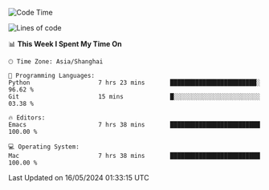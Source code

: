 <!--START_SECTION:waka-->
![Code Time](http://img.shields.io/badge/Code%20Time-1%2C956%20hrs%2032%20mins-blue)

![Lines of code](https://img.shields.io/badge/From%20Hello%20World%20I%27ve%20Written-307.3%20thousand%20lines%20of%20code-blue)

📊 **This Week I Spent My Time On** 

```text
🕑︎ Time Zone: Asia/Shanghai

💬 Programming Languages: 
Python                   7 hrs 23 mins       ████████████████████████░   96.62 % 
Git                      15 mins             █░░░░░░░░░░░░░░░░░░░░░░░░   03.38 % 

🔥 Editors: 
Emacs                    7 hrs 38 mins       █████████████████████████   100.00 % 

💻 Operating System: 
Mac                      7 hrs 38 mins       █████████████████████████   100.00 % 
```


 Last Updated on 16/05/2024 01:33:15 UTC
<!--END_SECTION:waka-->
